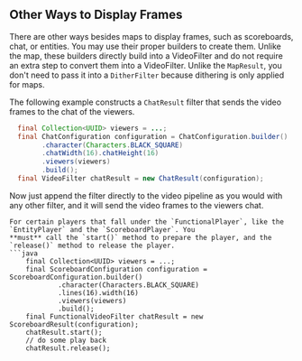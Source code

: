 ## Other Ways to Display Frames

There are other ways besides maps to display frames, such as scoreboards, chat, or entities. You may use their proper
builders to create them. Unlike the map, these builders directly build into a VideoFilter and do not require an extra
step to convert them into a VideoFilter. Unlike the `MapResult`, you don't need to pass it into a `DitherFilter` because
dithering is only applied for maps.

The following example constructs a `ChatResult` filter that sends the video frames to the chat of the viewers.

```java
  final Collection<UUID> viewers = ...;
  final ChatConfiguration configuration = ChatConfiguration.builder()
        .character(Characters.BLACK_SQUARE)
        .chatWidth(16).chatHeight(16)
        .viewers(viewers)
        .build();
  final VideoFilter chatResult = new ChatResult(configuration);
```

Now just append the filter directly to the video pipeline as you would with any other filter, and it will send the video
frames to the viewers chat.

```{note}
For certain players that fall under the `FunctionalPlayer`, like the `EntityPlayer` and the `ScoreboardPlayer`. You 
**must** call the `start()` method to prepare the player, and the `release()` method to release the player.
```java
    final Collection<UUID> viewers = ...;
    final ScoreboardConfiguration configuration = ScoreboardConfiguration.builder()
            .character(Characters.BLACK_SQUARE)
            .lines(16).width(16)
            .viewers(viewers)
            .build();
    final FunctionalVideoFilter chatResult = new ScoreboardResult(configuration);
    chatResult.start();
    // do some play back
    chatResult.release();
```

```